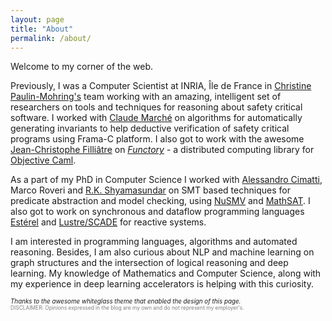 ```yaml
---
layout: page
title: "About"
permalink: /about/
---
```


Welcome to my corner of the web.

Previously, I was a Computer Scientist at INRIA, Île de France in [Christine Paulin-Mohring's](https://www.lri.fr/~paulin/) team working with an amazing, intelligent set of researchers on tools and techniques for reasoning about safety critical software. I worked with [Claude Marché](https://marche.gitlabpages.inria.fr/home/) on algorithms for automatically generating invariants to help deductive verification of safety critical programs using Frama-C platform. I also got to work with the awesome [Jean-Christophe Filliâtre](https://www.lri.fr/~filliatr/) on [_Functory_](https://github.com/backtracking/functory) - a distributed computing library for [Objective Caml](https://ocaml.org/). 

As a part of my PhD in Computer Science I worked with [Alessandro Cimatti](https://ict.fbk.eu/people/detail/alessandro-cimatti/), Marco Roveri and [R.K. Shyamasundar](https://www.insaindia.res.in/detail.php?id=N95-1186) on SMT based techniques for predicate abstraction and model checking, using [NuSMV](https://nusmv.fbk.eu/) and [MathSAT](https://mathsat.fbk.eu/). I also got to work on synchronous and dataflow programming languages [Estérel](https://www-sop.inria.fr/esterel.org/files/) and [Lustre/SCADE](https://www-verimag.imag.fr/Outils-SynchronesNEW.html) for reactive systems.

I am interested in programming languages, algorithms and automated reasoning. Besides, I am also curious about NLP and machine learning on graph structures and the intersection of logical reasoning and deep learning. My knowledge of Mathematics and Computer Science, along with my experience in deep learning accelerators is helping with this curiosity.

<span style="font-size: 70%">
<i>Thanks to the awesome whiteglass theme that enabled the design of this page.</i>
</span>
<br>

<span style="color:gray; font-size: 60%; text-align: center;">
DISCLAIMER: Opinions expressed in the blog are my own and do not represent my employer's.
</span>